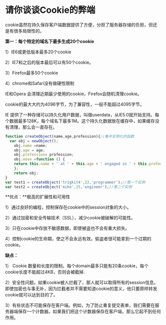 # 请你谈谈Cookie的弊端

cookie虽然在持久保存客户端数据提供了方便，分担了服务器存储的负担，但还是有很多局限性的。

**第一：每个特定的域名下最多生成20个cookie**

1）IE6或更低版本最多20个cookie

2）IE7和之后的版本最后可以有50个cookie。 

3）Firefox最多50个cookie

4）chrome和Safari没有做硬性限制

IE和Opera 会清理近期最少使用的cookie，Firefox会随机清理cookie。

cookie的最大大约为4096字节，为了兼容性，一般不能超过4095字节。

IE 提供了一种存储可以持久化用户数据，叫做userdata，从IE5.0就开始支持。每个数据最多128K，每个域名下最多1M。这个持久化数据放在缓存中，如果缓存没有清理，那么会一直存在。

```js
function createObject(name,age,profession){//集中实例化的函数
  var obj = newObject(); 
	obj.name =name; 
	obj.age = age; 
	obj.profession= profession; 
	obj.move =function () { 
	return this.name + ' at ' + this.age + ' engaged in ' + this.profession; 
	};
	return obj; 
}
var test1 = createObject('trigkit4',22,'programmer');//第一个实例
var test2 = createObject('mike',25,'engineer');//第二个实例
```

**优点：**极高的扩展性和可用性

1）通过良好的编程，控制保存在cookie中的session对象的大小。

2）通过加密和安全传输技术（SSL），减少cookie被破解的可能性。

3）只在cookie中存放不敏感数据，即使被盗也不会有重大损失。

4）控制cookie的生命期，使之不会永远有效。偷盗者很可能拿到一个过期的cookie。

**缺点：**

1） Cookie 数量和长度的限制。每个domain最多只能有20条cookie，每个cookie长度不能超过4KB，否则会被截掉. 

2）安全性问题。如果cookie被人拦截了，那人就可以取得所有的session信息。即使加密也与事无补，因为拦截者并不需要知道cookie的意义，他只要原样转发cookie就可以达到目的了。

3）有些状态不可能保存在客户端。例如，为了防止重复提交表单，我们需要在服务器端保存一个计数器。如果我们把这个计数器保存在客户端，那么它起不到任何作用。